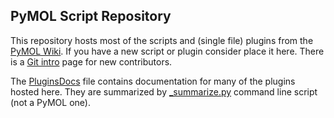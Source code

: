 ## PyMOL Script Repository

This repository hosts most of the scripts and (single file) plugins from the [PyMOL Wiki](http://www.pymolwiki.org/). If you have a new script
or plugin consider place it here. There is a [Git intro](http://www.pymolwiki.org/index.php/Git_intro) page for new contributors.

The [PluginsDocs](PluginsDocs.md) file contains documentation for many of the plugins hosted here. They are summarized
by [_summarize.py](_summarize.py) command line script (not a PyMOL one).